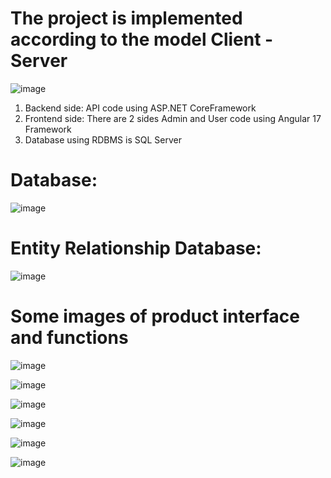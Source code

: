 # The project is implemented according to the model Client - Server
![image](https://github.com/nvhai272/Online-Mobile-Recharge-Web/assets/136921099/9dda9bbc-a322-4bcd-b898-ca963c925fad)

1. Backend side: API code using ASP.NET CoreFramework
2. Frontend side: There are 2 sides Admin and User code using Angular 17 Framework
3. Database using RDBMS is SQL Server

# Database:
![image](https://github.com/nvhai272/Online-Mobile-Recharge-Web/assets/136921099/4e410a27-e7d9-4d13-be3a-02f26ddbcf65)

# Entity Relationship Database:
![image](https://github.com/nvhai272/Online-Mobile-Recharge-Web/assets/136921099/eee9d62d-27eb-45aa-9305-2f7e669dcde5)

# Some images of product interface and functions
![image](https://github.com/nvhai272/Online-Mobile-Recharge-Web/assets/136921099/8656f39a-586b-4966-b5e1-07de6189b8c7)

![image](https://github.com/nvhai272/Online-Mobile-Recharge-Web/assets/136921099/47ad0a92-a6ca-4e98-9671-c3309019b1cf)

![image](https://github.com/nvhai272/Online-Mobile-Recharge-Web/assets/136921099/d2847f8e-3c44-44e1-9790-b6b6b90a72a7)

![image](https://github.com/nvhai272/Online-Mobile-Recharge-Web/assets/136921099/d803e15b-81c2-4f74-8a1a-b9de03c9b0d2)

![image](https://github.com/nvhai272/Online-Mobile-Recharge-Web/assets/136921099/044448a7-5eb7-4295-99ce-1236368599cd)

![image](https://github.com/nvhai272/Online-Mobile-Recharge-Web/assets/136921099/13f0b5ce-bbfd-4c5a-a729-f50f294640da)


